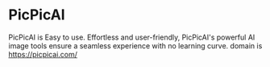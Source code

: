 # PicPicAI
PicPicAI is Easy to use. Effortless and user-friendly, PicPicAI's powerful AI image tools ensure a seamless experience with no learning curve. domain is https://picpicai.com/
